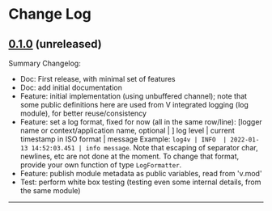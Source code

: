 # Change Log

## [0.1.0](https://github.com/smartiniOnGitHub/log4v/releases/tag/0.1.0) (unreleased)
Summary Changelog:
- Doc: First release, with minimal set of features
- Doc: add initial documentation
- Feature: initial implementation (using unbuffered channel); 
  note that some public definitions here are used from V integrated logging (log module), 
  for better reuse/consistency
- Feature: set a log format, fixed for now (all in the same row/line): 
  [logger name or context/application name, optional | ] 
  log level | current timestamp in ISO format | message
  Example: `log4v | INFO  | 2022-01-13 14:52:03.451 | info message`.
  Note that escaping of separator char, newlines, etc are not done at the moment.
  To change that format, provide your own function of type `LogFormatter`.
- Feature: publish module metadata as public variables, read from 'v.mod'
- Test: perform white box testing (testing even some internal details, 
  from the same module)

----
